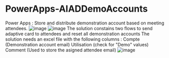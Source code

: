 # PowerApps-AIADDemoAccounts
Power Apps : Store and distribute demonstration account based on meeting attendees.
![image](https://user-images.githubusercontent.com/32102379/112481866-be675600-8d77-11eb-9b0b-1c8dab4176a5.png)
![image](https://user-images.githubusercontent.com/32102379/112481931-ce7f3580-8d77-11eb-9064-50c32d9958e3.png)
The solution constains two flows to send adaptive card to attendees and reset all demonstration accounts
The solution needs an excel file with the following columns :
Compte (Demonstration account email)
Utilisation (check for "Demo" values)
Comment (Used to store the asigned attendee email)
![image](https://user-images.githubusercontent.com/32102379/112482239-1f8f2980-8d78-11eb-8ecb-4e9baf8fba99.png)

